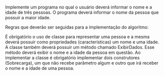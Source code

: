﻿Implemente um programa no qual o usuário deverá informar o nome e a idade de três pessoas.
O programa deverá informar o nome da pessoa que possuir a maior idade.

Regras que deverão ser seguidas para a implementação do algoritmo:

É obrigatório o uso de classe para representar uma pessoa e a mesma deverá possuir como propriedades 
(características) um nome e uma idade.
A classe também deverá possuir um método chamado ExibirDados. 
Esse método deverá exibir o nome e a idade da pessoa em questão.
Ao implementar a classe é obrigatório implementar dois construtores (Sobrecarga), 
um que não recebe parâmetro algum e outro que irá receber o nome e a idade de uma pessoa.
